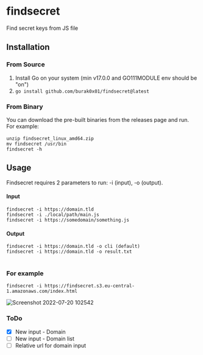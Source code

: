 # findsecret
Find secret keys from JS file

## Installation
### From Source
1. Install Go on your system (min v17.0.0 and GO111MODULE env should be "on")
2. `go install github.com/burak0x01/findsecret@latest`

### From Binary
You can download the pre-built binaries from the releases page and run. For example: </br> </br>
`unzip findsecret_linux_amd64.zip` </br>
`mv findsecret /usr/bin` </br>
`findsecret -h`

## Usage
Findsecret requires 2 parameters to run: -i (input), -o (output).

#### Input
`findsecret -i https://domain.tld` <br>
`findsecret -i ./local/path/main.js` <br>
`findsecret -i https://somedomain/something.js` <br>

#### Output
`findsecret -i https://domain.tld -o cli (default)` <br>
`findsecret -i https://domain.tld -o result.txt` <br><br>

### For example 
`findsecret -i https://findsecret.s3.eu-central-1.amazonaws.com/index.html`

![Screenshot 2022-07-20 102542](https://user-images.githubusercontent.com/60436338/179922445-09657d4a-ebba-4395-85bf-6cf904b43b2a.png)

### ToDo
- [X] New input - Domain
- [ ] New input - Domain list
- [ ] Relative url for domain input  
